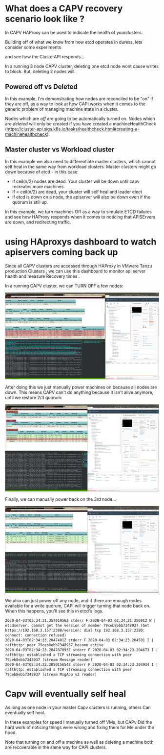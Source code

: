 # What does a CAPV recovery scenario look like ? 

In CAPV HAProxy can be used to indicate the health of yourclusters.

Building off of what we know from how etcd operates in duress, lets consider some experiments

and see how the ClusterAPI responds... 

In a running 3 node CAPV cluster, deleting one etcd node wont cause writes to block.
But, deleting 2 nodes will.

## Powered off vs Deleted

In this example, I'm demonstrating how nodes are reconciled to be "on" if they are off, as a way to look at how CAPI works when it comes to the generic problem of managing machine state in a cluster.  

Nodes which are *off* are going to be automatically turned on.  Nodes which are *deleted* will only be created if you have 
created a machineHealthCheck (https://cluster-api.sigs.k8s.io/tasks/healthcheck.html#creating-a-machinehealthcheck).

## Master cluster vs Workload cluster

In this example we also need to differentiate master clusters, which cannot self heal in the same way from workload clusters.  Master clusters might go down because of etcd - in this case: 

- if ceil(n/2) nodes are dead. Your cluster will be down until capv recreates more machines.
- if < ceil(n/2) are dead, your cluster will self heal and leader elect
- if etcd is down on a node, the apiserver will also be down even if the quorum is still up.

In this example, we turn machines Off as a way to simulate ETCD failures and see how HAProxy responds when it comes
to noticing that APISErvers are down, and redirecting traffic.

# using HAproxys dashboard to watch apiservers coming back up 

Since all CAPV clusters are accessed through HAProxy in VMware Tanzu production
Clusters , we can use this dashboard to monitor api server health and measure
Recovery times .

In a running CAPV cluster, we can TURN OFF a few nodes:

![Image description](etcd_starvation_after_killing_node.png)

After doing this we just manually power machines on because all nodes are down.
This means CAPV can't do anything because it isn't alive anymore, until we restore 2/3 quorum:

![Image description](etcd_backonline_after_powering_1_node.png)

Finally, we can manually power back on the 3rd node...

![Image description](fully_recovered_etcd.png)

We also can just power off any node, and if there are enough nodes available for a write quorum,
CAPI will trigger turning that node back on.  When this happens, you'll see this in etcd's logs.

```
2020-04-03T02:34:21.35701956Z stderr F 2020-04-03 02:34:21.356912 W | etcdserver: cannot get the version of member 79ceb8ebb7348937 (Get https://192.168.3.157:2380/version: dial tcp 192.168.3.157:2380: connect: connection refused)
2020-04-03T02:34:23.2047401Z stderr F 2020-04-03 02:34:23.204581 I | rafthttp: peer 79ceb8ebb7348937 became active
2020-04-03T02:34:23.204787893Z stderr F 2020-04-03 02:34:23.204673 I | rafthttp: established a TCP streaming connection with peer 79ceb8ebb7348937 (stream Message reader)
2020-04-03T02:34:23.205015654Z stderr F 2020-04-03 02:34:23.204934 I | rafthttp: established a TCP streaming connection with peer 79ceb8ebb7348937 (stream MsgApp v2 reader)
```

# Capv will eventually self heal 

As long as one node in your master
Capv clusters is running, others
Can eventually self heal.


In these examples for speed I manually turned off VMs, but CAPv 
Did the hard work of noticing things were wrong and fixing them for
Me under the hood.

Note that turning on and off a machine as well as deleting a machine both are recoverable in the same way for CAPI clusters.
